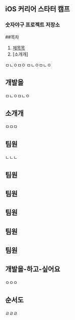 ## iOS 커리어 스타터 캠프

### 숫자야구 프로젝트 저장소


##목차

1. [제목목](#개발을-하고-싶어요)
2. [소개개]

ㅁㄴㅇㅁㅇ
ㅁㄴㅇㅁㄴㅇ

## 개발을

ㅁㄴㅇㅁㄴㅇ

## 소개개

ㅁㅁㅁ

## 팀원
ㄴㄴㄴ
## 팀원

## 팀원

## 팀원

## 팀원

## 팀원

## 개발을-하고-싶어요
ㅇㅇㅇ

## 순서도
ㄹㄹㄹ
